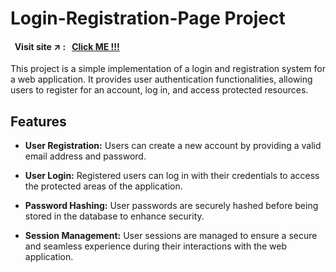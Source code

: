 # Login-Registration-Page Project

#### &nbsp; Visit site :arrow_upper_right: : &nbsp; [Click ME !!!](https://kallangouda.github.io/Hover-Blog-Cards/)

This project is a simple implementation of a login and registration system for a web application. It provides user authentication functionalities, allowing users to register for an account, log in, and access protected resources.

## Features

- **User Registration:** Users can create a new account by providing a valid email address and password.

- **User Login:** Registered users can log in with their credentials to access the protected areas of the application.

- **Password Hashing:** User passwords are securely hashed before being stored in the database to enhance security.

- **Session Management:** User sessions are managed to ensure a secure and seamless experience during their interactions with the web application.

